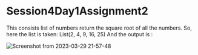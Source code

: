# Session4Day1Assignment2
This consists list of numbers return the square root of all the numbers.
So, here the list is taken: List(2, 4, 9, 16, 25)
And the output is :


![Screenshot from 2023-03-29 21-57-48](https://user-images.githubusercontent.com/125342404/228606937-0a8d4668-f7ec-4f20-ba60-03bf4d3e03e3.png)

